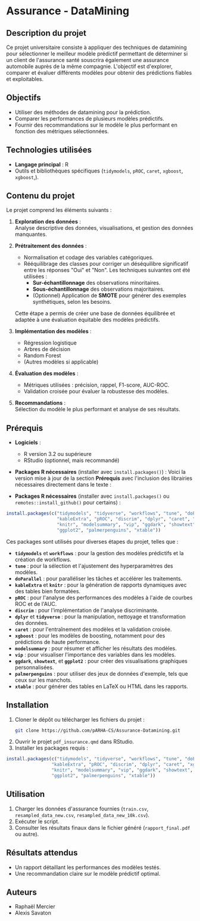 # Assurance - DataMining

## Description du projet

Ce projet universitaire consiste à appliquer des techniques de datamining pour sélectionner le meilleur modèle prédictif permettant de déterminer si un client de l'assurance santé souscrira également une assurance automobile auprès de la même compagnie. L'objectif est d'explorer, comparer et évaluer différents modèles pour obtenir des prédictions fiables et exploitables.

## Objectifs

- Utiliser des méthodes de datamining pour la prédiction.
- Comparer les performances de plusieurs modèles prédictifs.
- Fournir des recommandations sur le modèle le plus performant en fonction des métriques sélectionnées.

## Technologies utilisées

- **Langage principal** : R
- Outils et bibliothèques spécifiques (`tidymodels`, `pROC`, `caret`, `xgboost`, `xgboost`,).


## Contenu du projet

Le projet comprend les éléments suivants :

1. **Exploration des données** :  
   Analyse descriptive des données, visualisations, et gestion des données manquantes.

2. **Prétraitement des données** :  
   - Normalisation et codage des variables catégoriques.  
   - Rééquilibrage des classes pour corriger un déséquilibre significatif entre les réponses "Oui" et "Non". Les techniques suivantes ont été utilisées :  
     - **Sur-échantillonnage** des observations minoritaires.  
     - **Sous-échantillonnage** des observations majoritaires.  
     - (Optionnel) Application de **SMOTE** pour générer des exemples synthétiques, selon les besoins.  

   Cette étape a permis de créer une base de données équilibrée et adaptée à une évaluation équitable des modèles prédictifs.

3. **Implémentation des modèles** :  
   - Régression logistique  
   - Arbres de décision  
   - Random Forest  
   - (Autres modèles si applicable)  

4. **Évaluation des modèles** :  
   - Métriques utilisées : précision, rappel, F1-score, AUC-ROC.  
   - Validation croisée pour évaluer la robustesse des modèles.  

5. **Recommandations** :  
   Sélection du modèle le plus performant et analyse de ses résultats.  


## Prérequis

- **Logiciels** :
  - R version 3.2 ou supérieure
  - RStudio (optionnel, mais recommandé)
- **Packages R nécessaires** (installer avec `install.packages()`) :
 Voici la version mise à jour de la section **Prérequis** avec l'inclusion des librairies nécessaires directement dans le texte :


- **Packages R nécessaires** (installer avec `install.packages()` ou `remotes::install_github()` pour certains) :

```R
install.packages(c("tidymodels", "tidyverse", "workflows", "tune", "doParallel", 
                   "kableExtra", "pROC", "discrim", "dplyr", "caret", "xgboost", 
                   "knitr", "modelsummary", "vip", "ggdark", "showtext", 
                   "ggplot2", "palmerpenguins", "xtable"))
```

Ces packages sont utilisés pour diverses étapes du projet, telles que :

- **`tidymodels`** et **`workflows`** : pour la gestion des modèles prédictifs et la création de workflows.
- **`tune`** : pour la sélection et l'ajustement des hyperparamètres des modèles.
- **`doParallel`** : pour paralléliser les tâches et accélérer les traitements.
- **`kableExtra`** et **`knitr`** : pour la génération de rapports dynamiques avec des tables bien formatées.
- **`pROC`** : pour l'analyse des performances des modèles à l'aide de courbes ROC et de l'AUC.
- **`discrim`** : pour l'implémentation de l'analyse discriminante.
- **`dplyr`** et **`tidyverse`** : pour la manipulation, nettoyage et transformation des données.
- **`caret`** : pour l'entraînement des modèles et la validation croisée.
- **`xgboost`** : pour les modèles de boosting, notamment pour des prédictions de haute performance.
- **`modelsummary`** : pour résumer et afficher les résultats des modèles.
- **`vip`** : pour visualiser l'importance des variables dans les modèles.
- **`ggdark`**, **`showtext`**, et **`ggplot2`** : pour créer des visualisations graphiques personnalisées.
- **`palmerpenguins`** : pour utiliser des jeux de données d'exemple, tels que ceux sur les manchots.
- **`xtable`** : pour générer des tables en LaTeX ou HTML dans les rapports.


## Installation

1. Cloner le dépôt ou télécharger les fichiers du projet :
   ```bash
   git clone https://github.com/pARHA-CS/Assurance-Datamining.git
   ```
2. Ouvrir le projet `pdf_insurance.qmd` dans RStudio.
3. Installer les packages requis :
  ```R
install.packages(c("tidymodels", "tidyverse", "workflows", "tune", "doParallel", 
                   "kableExtra", "pROC", "discrim", "dplyr", "caret", "xgboost", 
                   "knitr", "modelsummary", "vip", "ggdark", "showtext", 
                   "ggplot2", "palmerpenguins", "xtable"))
```

## Utilisation

1. Charger les données d'assurance fournies (`train.csv`, `resampled_data_new.csv`, `resampled_data_new_10k.csv`).
2. Exécuter le script.
3. Consulter les résultats finaux dans le fichier généré (`rapport_final.pdf` ou autre).

## Résultats attendus

- Un rapport détaillant les performances des modèles testés.
- Une recommandation claire sur le modèle prédictif optimal.

## Auteurs

- Raphaël Mercier
- Alexis Savaton
